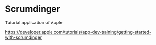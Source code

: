 # Scrumdinger
Tutorial application of Apple

https://developer.apple.com/tutorials/app-dev-training/getting-started-with-scrumdinger
